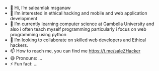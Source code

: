 - 👋 Hi, I’m saleamlak msganaw 
- 👀 I’m interested in ethical hacking and mobile and web application development 
- 🌱 I’m currently learning computer science at Gambella University and also i often teach myself programming particularly i focus on web programming using python 
- 💞️ I’m looking to collaborate on skilled web developers and Ethical hackers.
- 📫 How to reach me, you can find me https://t.me/saleZHacker
- 😄 Pronouns: ...
- ⚡ Fun fact: ...

<!---
saledream/saledream is a ✨ special ✨ repository because its `README.md` (this file) appears on your GitHub profile.
You can click the Preview link to take a look at your changes.
--->
